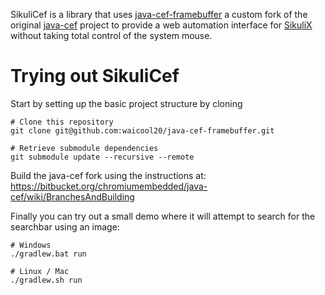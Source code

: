SikuliCef is a library that uses [java-cef-framebuffer](https://github.com/waicool20/java-cef-framebuffer) a custom fork of the original
[java-cef](https://bitbucket.org/chromiumembedded/java-cef) project to provide a web automation interface for [SikuliX](https://github.com/RaiMan/SikuliX-2014)
without taking total control of the system mouse.

# Trying out SikuliCef

Start by setting up the basic project structure by cloning
```
# Clone this repository
git clone git@github.com:waicool20/java-cef-framebuffer.git

# Retrieve submodule dependencies
git submodule update --recursive --remote

```
Build the java-cef fork using the instructions at: https://bitbucket.org/chromiumembedded/java-cef/wiki/BranchesAndBuilding

Finally you can try out a small demo where it will attempt to search for the searchbar using an image:
```
# Windows
./gradlew.bat run

# Linux / Mac
./gradlew.sh run
```

